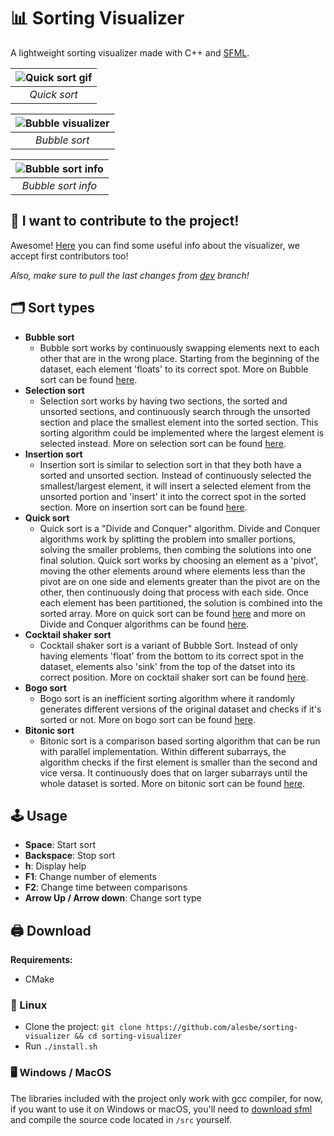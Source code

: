 # 📊 Sorting Visualizer

A lightweight sorting visualizer made with C++ and [SFML](https://www.sfml-dev.org/index.php).

| ![Quick sort gif](https://i.imgur.com/TsWwumg.gif) |
|:--:|
| *Quick sort* |

| ![Bubble visualizer](https://i.imgur.com/086SZ51.png) |
|:--:|
| *Bubble sort* |

| ![Bubble sort info](https://i.imgur.com/P5ypw86.png) |
|:--:|
| *Bubble sort info* |

## 📖 I want to contribute to the project!
Awesome! [Here](https://github.com/alesbe/sorting-visualizer/wiki) you can find some useful info about the visualizer, we accept first contributors too!

*Also, make sure to pull the last changes from [dev](https://github.com/alesbe/sorting-visualizer/tree/dev) branch!*

## 🗂️ Sort types
- **Bubble sort**
  - Bubble sort works by continuously swapping elements next to each other that are in the wrong place. Starting from the beginning of the dataset, each element 'floats' to its correct spot. More on Bubble sort can be found [here](https://www.geeksforgeeks.org/bubble-sort/).
- **Selection sort**
  - Selection sort works by having two sections, the sorted and unsorted sections, and continuously search through the unsorted section and place the smallest element into the sorted section. This sorting algorithm could be implemented where the largest element is selected instead. More on selection sort can be found [here](https://www.geeksforgeeks.org/selection-sort/).
- **Insertion sort**
  - Insertion sort is similar to selection sort in that they both have a sorted and unsorted section. Instead of continuously selected the smallest/largest element, it will insert a selected element from the unsorted portion and 'insert' it into the correct spot in the sorted section. More on insertion sort can be found [here](https://www.geeksforgeeks.org/insertion-sort/).
- **Quick sort**
  - Quick sort is a "Divide and Conquer" algorithm. Divide and Conquer algorithms work by splitting the problem into smaller portions, solving the smaller problems, then combing the solutions into one final solution. Quick sort works by choosing an element as a 'pivot', moving the other elements around where elements less than the pivot are on one side and elements greater than the pivot are on the other, then continuously doing that process with each side. Once each element has been partitioned, the solution is combined into the sorted array. More on quick sort can be found [here](https://www.geeksforgeeks.org/quick-sort/) and more on Divide and Conquer algorithms can be found [here](https://www.geeksforgeeks.org/introduction-to-divide-and-conquer-algorithm-data-structure-and-algorithm-tutorials/).
- **Cocktail shaker sort**
  - Cocktail shaker sort is a variant of Bubble Sort. Instead of only having elements 'float' from the bottom to its correct spot in the dataset, elements also 'sink' from the top of the datset into its correct position. More on cocktail shaker sort can be found [here](https://www.geeksforgeeks.org/cocktail-sort/).
- **Bogo sort**
  - Bogo sort is an inefficient sorting algorithm where it randomly generates different versions of the original dataset and checks if it's sorted or not. More on bogo sort can be found [here](https://www.geeksforgeeks.org/bogosort-permutation-sort/).
- **Bitonic sort**
  - Bitonic sort is a comparison based sorting algorithm that can be run with parallel implementation. Within different subarrays, the algorithm checks if the first element is smaller than the second and vice versa. It continuously does that on larger subarrays until the whole dataset is sorted. More on bitonic sort can be found [here](https://www.geeksforgeeks.org/bitonic-sort/).

## 🕹️ Usage
- **Space**: Start sort <br>
- **Backspace**: Stop sort <br>
- **h**: Display help <br>
- **F1**: Change number of elements <br>
- **F2**: Change time between comparisons <br>
- **Arrow Up / Arrow down**: Change sort type <br>

## 🖨️ Download
**Requirements:**
- CMake

### 🐧 Linux
- Clone the project: `git clone https://github.com/alesbe/sorting-visualizer && cd sorting-visualizer`
- Run `./install.sh`

### 🖥️ Windows / MacOS
The libraries included with the project only work with gcc compiler, for now, if you want to use it on Windows or macOS, you'll need to [download sfml](https://www.sfml-dev.org/download/sfml/2.5.1/) and compile the source code located in `/src` yourself.
